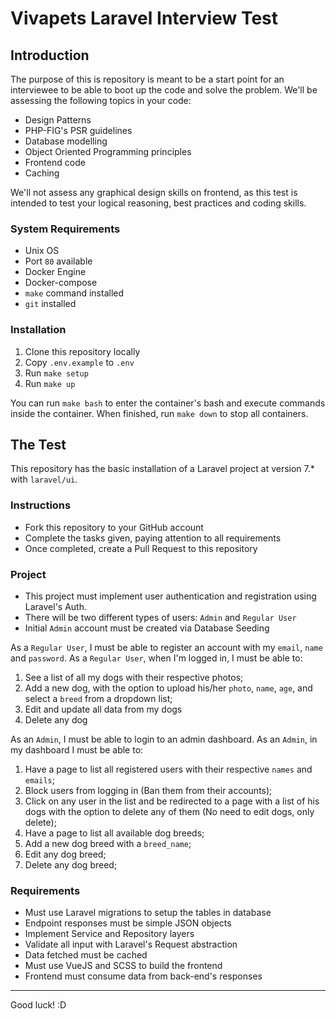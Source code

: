 # Vivapets Laravel Interview Test

## Introduction

The purpose of this is repository is meant to be a start point for an interviewee to be able to boot up the code and solve the problem.
We'll be assessing the following topics in your code:

- Design Patterns
- PHP-FIG's PSR guidelines
- Database modelling
- Object Oriented Programming principles
- Frontend code
- Caching

We'll not assess any graphical design skills on frontend, as this test is intended to test your logical reasoning, best practices and coding skills.

### System Requirements

- Unix OS
- Port `80` available
- Docker Engine
- Docker-compose
- `make` command installed
- `git` installed

### Installation

1. Clone this repository locally
2. Copy `.env.example` to `.env`
3. Run `make setup`
4. Run `make up`

You can run `make bash` to enter the container's bash and execute commands inside the container.
When finished, run `make down` to stop all containers.

## The Test

This repository has the basic installation of a Laravel project at version 7.* with `laravel/ui`.

### Instructions
- Fork this repository to your GitHub account
- Complete the tasks given, paying attention to all requirements
- Once completed, create a Pull Request to this repository

### Project

- This project must implement user authentication and registration using Laravel's Auth.
- There will be two different types of users: `Admin` and `Regular User`
- Initial `Admin` account must be created via Database Seeding

As a `Regular User`, I must be able to register an account with my `email`, `name` and `password`.
As a `Regular User`, when I'm logged in, I must be able to:
1. See a list of all my dogs with their respective photos;
2. Add a new dog, with the option to upload his/her `photo`, `name`, `age`, and select a `breed` from a dropdown list;
3. Edit and update all data from my dogs
4. Delete any dog

As an `Admin`, I must be able to login to an admin dashboard.
As an `Admin`, in my dashboard I must be able to:
1. Have a page to list all registered users with their respective `names` and `emails`;
2. Block users from logging in (Ban them from their accounts);
3. Click on any user in the list and be redirected to a page with a list of his dogs with the option to delete any of them (No need to edit dogs, only delete);
4. Have a page to list all available dog breeds;
5. Add a new dog breed with a `breed_name`;
6. Edit any dog breed;
7. Delete any dog breed;

### Requirements

- Must use Laravel migrations to setup the tables in database
- Endpoint responses must be simple JSON objects
- Implement Service and Repository layers
- Validate all input with Laravel's Request abstraction
- Data fetched must be cached
- Must use VueJS and SCSS to build the frontend
- Frontend must consume data from back-end's responses

-------------------

Good luck! :D
